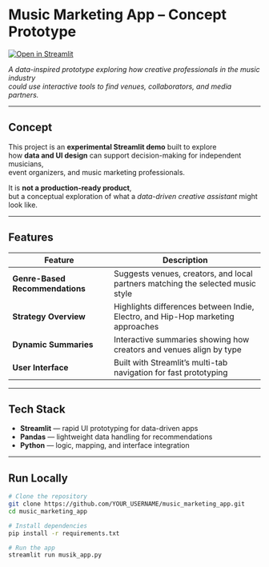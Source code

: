 # Music Marketing App – Concept Prototype

[![Open in Streamlit](https://static.streamlit.io/badges/streamlit_badge_black_white.svg)]([https://share.streamlit.io/YOUR_USERNAME/music_marketing_app/main/musik_app.py](https://music-creator-analyse.streamlit.app/))

*A data-inspired prototype exploring how creative professionals in the music industry  
could use interactive tools to find venues, collaborators, and media partners.*

---

## Concept

This project is an **experimental Streamlit demo** built to explore  
how **data and UI design** can support decision-making for independent musicians,  
event organizers, and music marketing professionals.

It is **not a production-ready product**,  
but a conceptual exploration of what a *data-driven creative assistant* might look like.

---

## Features

| Feature | Description |
|----------|--------------|
| **Genre-Based Recommendations** | Suggests venues, creators, and local partners matching the selected music style |
| **Strategy Overview** | Highlights differences between Indie, Electro, and Hip-Hop marketing approaches |
| **Dynamic Summaries** | Interactive summaries showing how creators and venues align by type |
| **User Interface** | Built with Streamlit’s multi-tab navigation for fast prototyping |

---

## Tech Stack

- **Streamlit** — rapid UI prototyping for data-driven apps  
- **Pandas** — lightweight data handling for recommendations  
- **Python** — logic, mapping, and interface integration  

---

## Run Locally

```bash
# Clone the repository
git clone https://github.com/YOUR_USERNAME/music_marketing_app.git
cd music_marketing_app

# Install dependencies
pip install -r requirements.txt

# Run the app
streamlit run musik_app.py
